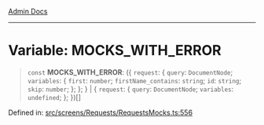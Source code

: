 [Admin Docs](/)

***

# Variable: MOCKS\_WITH\_ERROR

> `const` **MOCKS\_WITH\_ERROR**: (\{ `request`: \{ `query`: `DocumentNode`; `variables`: \{ `first`: `number`; `firstName_contains`: `string`; `id`: `string`; `skip`: `number`; \}; \}; \} \| \{ `request`: \{ `query`: `DocumentNode`; `variables`: `undefined`; \}; \})[]

Defined in: [src/screens/Requests/RequestsMocks.ts:556](https://github.com/gautam-divyanshu/talawa-admin/blob/7e5a95aa37ca1c5b95489b6b18ea8cf85fb3559b/src/screens/Requests/RequestsMocks.ts#L556)
